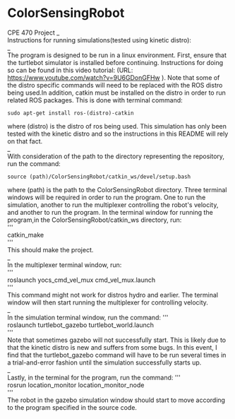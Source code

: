 # ColorSensingRobot
CPE 470 Project
_  
Instructions for running simulations(tested using kinetic distro):  
_  
The program is designed to be run in a linux environment. First, ensure that the
turtlebot simulator is installed before continuing. Instructions for doing so
can be found in this video tutorial: (URL: https://www.youtube.com/watch?v=9U6GDonGFHw ).
Note that some of the distro specific commands will need to be replaced with the
ROS distro being used.In addition, catkin must be installed on the distro in 
order to run related ROS packages. This is done with terminal command:  
```  
sudo apt-get install ros-(distro)-catkin  
```  
where (distro) is the distro of ros being used. This simulation has only been
tested with the kinetic distro and so the instructions in this README will rely
on that fact.  
_  
With consideration of the path to the directory representing the repository, run
the command:  
```  
source (path)/ColorSensingRobot/catkin_ws/devel/setup.bash  
```  
where (path) is the path to the ColorSensingRobot directory. Three terminal 
windows will be required in order to run the program. One to run the simulation,
 another to run the multiplexer controlling the robot's velocity, and another to
run the program. In the terminal window for running the program,in the 
ColorSensingRobot/catkin_ws directory, run:  
'''  
catkin_make  
'''  
This should make the project.  
_  
In the multiplexer terminal window, run:  
'''  
roslaunch yocs_cmd_vel_mux cmd_vel_mux.launch  
'''  
This command might not work for distros hydro and earlier. The terminal window
will then start running the multiplexer for controlling velocity.  
_  
In the simulation terminal window, run the command:
'''  
roslaunch turtlebot_gazebo turtlebot_world.launch  
'''  
Note that sometimes gazebo will not successfully start. This is likely due to
that the kinetic distro is new and suffers from some bugs. In this event, I find
that the turtlebot_gazebo command will have to be run several times in a
trial-and-error fashion until the simulation successfully starts up.  
_  
Lastly, in the terminal for the program, run the command:
'''  
rosrun location_monitor location_monitor_node  
'''  
The robot in the gazebo simulation window should start to move according to the
program specified in the source code.

